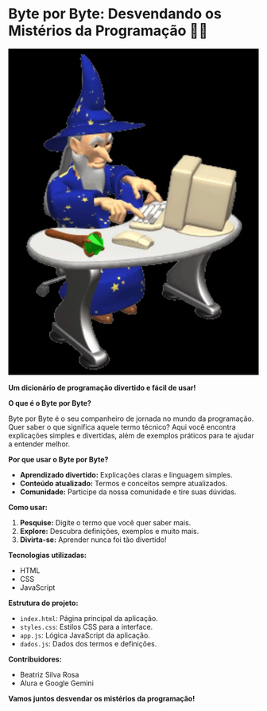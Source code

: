 # Byte por Byte: Desvendando os Mistérios da Programação 🧙‍♂️

![Logo do Byte por Byte](img/me.jpeg)

**Um dicionário de programação divertido e fácil de usar!**

**O que é o Byte por Byte?**

Byte por Byte é o seu companheiro de jornada no mundo da programação. Quer saber o que significa aquele termo técnico? Aqui você encontra explicações simples e divertidas, além de exemplos práticos para te ajudar a entender melhor.

**Por que usar o Byte por Byte?**
* **Aprendizado divertido:** Explicações claras e linguagem simples.
* **Conteúdo atualizado:** Termos e conceitos sempre atualizados.
* **Comunidade:** Participe da nossa comunidade e tire suas dúvidas.

**Como usar:**
1. **Pesquise:** Digite o termo que você quer saber mais.
2. **Explore:** Descubra definições, exemplos e muito mais.
3. **Divirta-se:** Aprender nunca foi tão divertido!

**Tecnologias utilizadas:**
* HTML
* CSS
* JavaScript

**Estrutura do projeto:**
* `index.html`: Página principal da aplicação.
* `styles.css`: Estilos CSS para a interface.
* `app.js`: Lógica JavaScript da aplicação.
* `dados.js`: Dados dos termos e definições.

**Contribuidores:**
* Beatriz Silva Rosa
* Alura e Google Gemini 

**Vamos juntos desvendar os mistérios da programação!**
